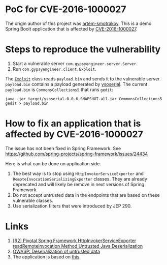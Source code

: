# PoC for CVE-2016-1000027

The origin author of this project was [artem-smotrakov](https://github.com/artem-smotrakov).
This is a demo Spring Boolt application that is affected by [CVE-2016-1000027](https://nvd.nist.gov/vuln/detail/CVE-2016-1000027).

# Steps to reproduce the vulnerability

1. Start a vulnerable server `com.gypsyengineer.server.Server`.
2. Run `com.gypsyengineer.client.Exploit`.

The [`Exploit`](client/src/main/java/com/gypsyengineer/client/Exploit.java) class reads `payload.bin` and sends it to the vulnerable server.
`payload.bin` contains a payload generated by [ysoserial](https://github.com/frohoff/ysoserial).
The current `payload.bin` is `CommonsCollections5` that runs `gedit`:

```
java -jar target/ysoserial-0.0.6-SNAPSHOT-all.jar CommonsCollections5 gedit > payload.bin
```

# How to fix an application that is affected by CVE-2016-1000027

The issue has not been fixed in Spring Framework. See https://github.com/spring-projects/spring-framework/issues/24434

Here is what can be done on application side.

1. The best way is to stop using `HttpInvokerServiceExporter` and `RemoteInvocationSerializingExporter` classes.
   They are already deprecated and will likely be remove in next versions of Spring Framework.
2. Do not accept untrusted data in the endpoints that are based on these vulnerable classes.
3. Use serialization filters that were introduced by JEP 290.

# Links

1.  [[R2] Pivotal Spring Framework HttpInvokerServiceExporter readRemoteInvocation Method Untrusted Java Deserialization](https://www.tenable.com/security/research/tra-2016-20)
1.  [OWASP: Deserialization of untrusted data](https://owasp.org/www-community/vulnerabilities/Deserialization_of_untrusted_data)
1.  The application is based on [this](https://github.com/eugenp/tutorials/tree/master/spring-remoting/remoting-http).
